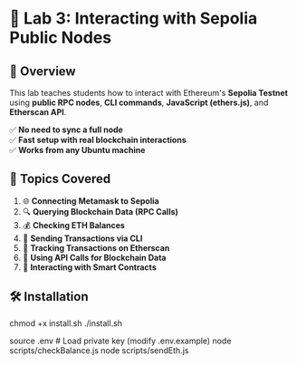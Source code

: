 # 🚀 Lab 3: Interacting with Sepolia Public Nodes

## 🎯 Overview
This lab teaches students how to interact with Ethereum's **Sepolia Testnet** using **public RPC nodes**, **CLI commands**, **JavaScript (ethers.js)**, and **Etherscan API**.

✅ **No need to sync a full node**  
✅ **Fast setup with real blockchain interactions**  
✅ **Works from any Ubuntu machine**  

## 📌 Topics Covered
1. 🌐 **Connecting Metamask to Sepolia**
2. 🔍 **Querying Blockchain Data (RPC Calls)**
3. 💰 **Checking ETH Balances**
4. 💸 **Sending Transactions via CLI**
5. 📡 **Tracking Transactions on Etherscan**
6. 📝 **Using API Calls for Blockchain Data**
7. 🔗 **Interacting with Smart Contracts**

## 🛠 Installation
chmod +x install.sh
./install.sh

source .env  # Load private key (modify .env.example)
node scripts/checkBalance.js
node scripts/sendEth.js

